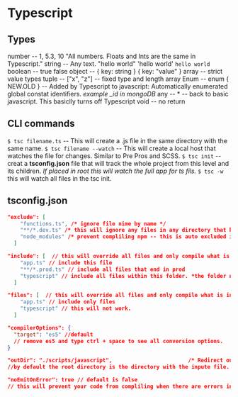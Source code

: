 # Typescript

## Types

number -- 1, 5.3, 10 "All numbers. Floats and Ints are the same in Typescript."
string -- Any text. "hello world" 'hello world' `hello world`
boolean -- true false
object -- { key: string } { key: "value" }
array -- strict value types
tuple -- ["x", "z"] -- fixed type and length array
Enum -- enum { NEW.OLD } -- Added by Typescript to javascript: Automatically enumerated global constat identifiers. *example _id in mongoDB*
any -- * -- back to basic javascript. This basiclly turns off Typescript
void -- no return

## CLI commands

`$ tsc filename.ts` -- This will create a .js file in the same directory with the same name.
`$ tsc filename --watch` -- This will create a local host that watches the file for changes. Similar to Pre Pros and SCSS.
`$ tsc init` -- creat a **tsconfig.json** file that will track the whole project from this level and its children. *If placed in root this will watch the full app for ts fils.*
`$ tsc -w` this will watch all files in the tsc init.


## tsconfig.json

```json
"exclude": [
    "functions.ts", /* ignore file nime by name */
    "**/*.dev.ts" /* this will ignore any files in any directory that have .dev.ts in the name. example app.dev.ts will not be compiled*/,
    "node_modules" /* prevent compliling npm -- this is auto excluded if you do not specify exclude. */
  ]
```

```json
"include": [  // this will override all files and only compile what is included.
    "app.ts" // include this file
    "**/*.prod.ts" // include all files that end in prod
    "typescript" // include all files within this folder. *the folder name is typescript*
  ]
```

```json
"files": [  // this will override all files and only compile what is included.
    "app.ts" // include only files
    "typescript" // this will not work.
  ]
```

```json
"compilerOptions": {
  "target": "es5" //default
  // remove es5 and type ctrl + space to see all conversion options.
}
```

```json
"outDir": "./scripts/javascript",                        /* Redirect output structure to the directory. */
//by default the root directory is the directory with the inpute file.
```

```json
"noEmitOnError": true // default is false
// this will prevent your code from compliling when there are errors in it while -w the file.

```